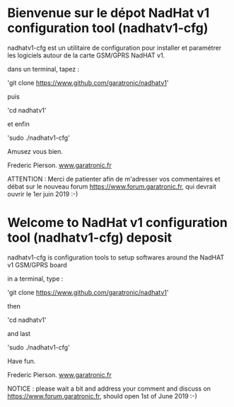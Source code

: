Bienvenue sur le dépot NadHat v1 configuration tool (nadhatv1-cfg)
======================================================

nadhatv1-cfg est un utilitaire de configuration pour installer et paramétrer les logiciels autour de la carte GSM/GPRS NadHAT v1.

dans un terminal, tapez :

'git clone https://www.github.com/garatronic/nadhatv1'

puis

'cd nadhatv1'

et enfin 

'sudo ./nadhatv1-cfg'

Amusez vous bien.

Frederic Pierson.
www.garatronic.fr

ATTENTION : Merci de patienter afin de m'adresser vos commentaires et débat sur le nouveau forum https://www.forum.garatronic.fr, qui devrait ouvrir le 1er juin 2019 :-)


Welcome to NadHat v1 configuration tool (nadhatv1-cfg) deposit
==============================================================

nadhatv1-cfg is configuration tools to setup softwares around the NadHAT v1 GSM/GPRS board

in a terminal, type :

'git clone https://www.github.com/garatronic/nadhatv1'

then

'cd nadhatv1'

and last 

'sudo ./nadhatv1-cfg'

Have fun.

Frederic Pierson.
www.garatronic.fr

NOTICE : please wait a bit and address your comment and discuss on https://www.forum.garatronic.fr, should open 1st of June 2019 :-)